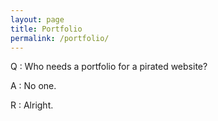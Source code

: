 ```yaml
---
layout: page
title: Portfolio
permalink: /portfolio/
---
```


Q : Who needs a portfolio for a pirated website?

A : No one.

R : Alright.
